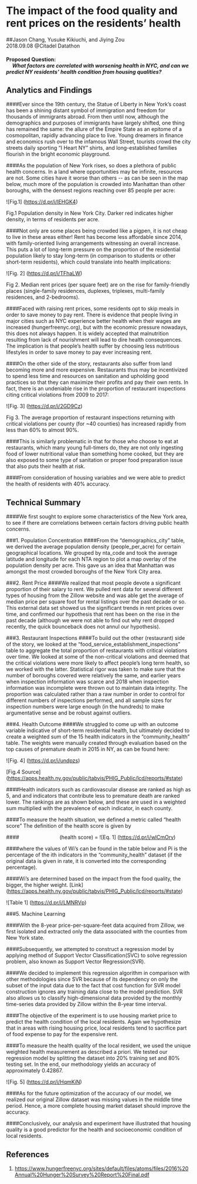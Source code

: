 The impact of the food quality and rent prices on the residents’ health
=====
##Jason Chang, Yusuke Kikiuchi, and Jiying Zou <br/> 2018.09.08 @Citadel Datathon

#### Proposed Question: <br/> &nbsp;&nbsp;&nbsp;&nbsp;&nbsp;*What factors are correlated with worsening health in NYC, and can we predict NY residents’ health condition from housing qualities?*

## Analytics and Findings

####Ever since the 19th century, the Statue of Liberty in New York’s coast has been a shining distant symbol of immigration and freedom for thousands of immigrants abroad. From then until now, although the demographics and purposes of immigrants have largely shifted, one thing has remained the same: the allure of the Empire State as an epitome of a cosmopolitan, rapidly advancing place to live. Young dreamers in finance and economics rush over to the infamous Wall Street, tourists crowd the city streets daily sporting “I Heart NY” shirts, and long-established families flourish in the bright economic playground.

####As the population of New York rises, so does a plethora of public health concerns. In a land where opportunities may be infinite, resources are not. Some cities have it worse than others -- as can be seen in the map below, much more of the population is crowded into Manhattan than other boroughs, with the densest regions reaching over 85 people per acre:


![Fig.1] (https://d.pr/i/lEHGK4)

Fig.1  Population density in New York City. Darker red indicates higher density, in terms of residents per acre.

####Not only are some places being crowded like a pigpen, it is not cheap to live in these areas either! Rent has become less affordable since 2014, with family-oriented living arrangements witnessing an overall increase. This puts a lot of long-term pressure on the proportion of the residential population likely to stay long-term (in comparison to students or other short-term residents), which could translate into health implications:

![Fig. 2] (https://d.pr/i/TFhaLW)

Fig 2. Median rent prices (per square feet) are on the rise for family-friendly places (single-family residences, duplexes, triplexes, multi-family residences, and 2-bedrooms).

####Faced with raising rent prices, some residents opt to skip meals in order to save money to pay rent. There is evidence that people living in major cities such as NYC experience better health when their wages are increased (hungerfreenyc.org), but with the economic pressure nowadays, this does not always happen. It is widely accepted that malnutrition resulting from lack of nourishment will lead to dire health consequences. The implication is that people’s health suffer by choosing less nutritious lifestyles in order to save money to pay ever increasing rent.

####On the other side of the story, restaurants also suffer from land becoming more and more expensive. Restaurants thus may be incentivized to spend less time and resources on sanitation and upholding good practices so that they can maximize their profits and pay their own rents. In fact, there is an undeniable rise in the proportion of restaurant inspections citing critical violations from 2009 to 2017:

![Fig. 3] (https://d.pr/i/2GD9Cz)

Fig 3. The average proportion of restaurant inspections returning with critical violations per county (for ~40 counties) has increased rapidly from less than 60% to almost 90%.


####This is similarly problematic in that for those who choose to eat at restaurants, which many young full-timers do, they are not only ingesting food of lower nutritional value than something home cooked, but they are also exposed to some type of sanitation or proper food preparation issue that also puts their health at risk. 


####From consideration of housing variables and we were able to predict the health of residents with 40% accuracy.

## Technical Summary

####We first sought to explore some characteristics of the New York area, to see if there are correlations between certain factors driving public health concerns. 

###1. Population Concentration
####From the “demographics_city” table, we derived the average population density (people_per_acre) for certain geographical locations. We grouped by nta_code and took the average latitude and longitude for each NTA region to plot a map overlay of the population density per acre. This gave us an idea that Manhattan was amongst the most crowded boroughs of the New York City area.

###2. Rent Price
####We realized that most people devote a significant proportion of their salary to rent. We pulled rent data for several different types of housing from the Zillow website and was able get the average of median price per square foot for rental listings over the past decade or so. This external data set showed us the significant trends in rent prices over time, and confirmed our hypothesis that rent has been on the rise in the past decade (although we were not able to find out why rent dropped recently, the quick bounceback does not annul our hypothesis).

###3.  Restaurant Inspections
####To build out the other (restaurant) side of the story, we looked at the “food_service_establishment_inspections” table to aggregate the total proportion of restaurants with critical violations over time. We looked at some of the non-critical violations and deemed that the critical violations were more likely to affect people’s long term health, so we worked with the latter. Statistical rigor was taken to make sure that the number of boroughs covered were relatively the same, and earlier years when inspection information was scarce and 2018 when inspection information was incomplete were thrown out to maintain data integrity. The proportion was calculated rather than a raw number in order to control for different numbers of inspections performed, and all sample sizes for inspection numbers were large enough (in the hundreds) to make argumentative sense and be robust against outliers.

###4. Health Outcome 
####We struggled to come up with an outcome variable indicative of short-term residential health, but ultimately decided to create a weighted sum of the 15 health indicators in the “community_health” table. The weights were manually created through evaluation based on the top causes of premature death in 2015 in NY, as can be found here: 

![Fig. 4] (https://d.pr/i/undpzs)

[Fig.4 Source] (https://apps.health.ny.gov/public/tabvis/PHIG_Public/lcd/reports/#state)

####Health indicators such as cardiovascular disease are ranked as high as 5, and and indicators that contribute less to premature death are ranked lower. The rankings are as shown below, and these are used in a weighted sum multiplied with the prevalence of each indicator, in each county.

####To measure the health situation, we defined a metric called “health score” The definition of the health score is given by 

####&nbsp;&nbsp;&nbsp;&nbsp;&nbsp;&nbsp;&nbsp;&nbsp;&nbsp;&nbsp;&nbsp;&nbsp;&nbsp;&nbsp;&nbsp;&nbsp;&nbsp;&nbsp;&nbsp;&nbsp;&nbsp;&nbsp;&nbsp;&nbsp;&nbsp;&nbsp;&nbsp;&nbsp;(health score) = ![Eq. 1] (https://d.pr/i/wlCmOrv)

####where the values of Wi’s can be found in the table below and Pi is the percentage of the ith indicators in the “community_health” dataset (if the original data is given in rate, it is converted into the corresponding percentage). 

####Wi’s are determined based on the impact from the food quality, the bigger, the higher weight. [Link] (https://apps.health.ny.gov/public/tabvis/PHIG_Public/lcd/reports/#state)

![Table 1] (https://d.pr/i/LMNRVp)

###5. Machine Learning

####With the 8-year price-per-square-feet data acquired from Zillow, we first isolated and extracted only the data associated with the counties from New York state. 

####Subsequently, we attempted to construct a regression model by applying method of Support Vector Classification(SVC) to solve regression problem, also known as Support Vector Regression(SVR). 

####We decided to implement this regression algorithm in comparison with other methodologies since SVR because of its dependency on only the subset of the input data due to the fact that cost function for SVR model construction ignores any training data close to the model prediction. SVR also allows us to classify high-dimensional data provided by the monthly time-series data provided by Zillow within the 8-year time interval. 

####The objective of the experiment is to use housing market price to predict the health condition of the local residents. Again we hypothesize that in areas with rising housing price, local residents tend to sacrifice part of food expense to pay for the expensive rent. 

####To measure the health quality of the local resident, we used the unique weighted health measurement as described a priori. We tested our regression model by splitting the dataset into 20% training set and 80% testing set. In the end, our methodology yields an accuracy of approximately 0.42867.

![Fig. 5] (https://d.pr/i/HqmKiN)

####As for the future optimization of the accuracy of our model, we realized our original Zillow dataset was missing values in the middle time period. Hence, a more complete housing market dataset should improve the accuracy.

####Conclusively, our analysis and experiment have illustrated that housing quality is a good predictor for the health and socioeconomic condition of local residents.

## References
1. https://www.hungerfreenyc.org/sites/default/files/atoms/files/2016%20Annual%20Hunger%20Survey%20Report%20Final.pdf
